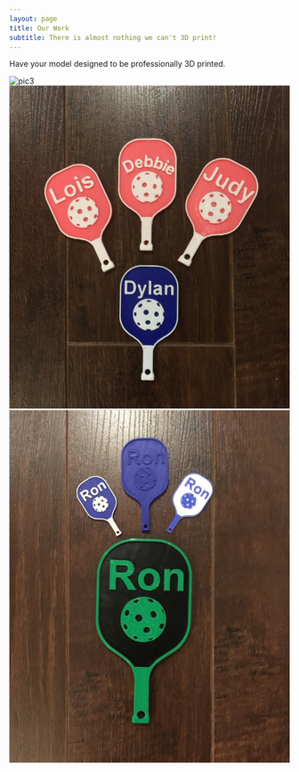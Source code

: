 ```yaml
---
layout: page
title: Our Work
subtitle: There is almost nothing we can't 3D print!
---
```

Have your model designed to be professionally 3D printed.

![pic3](img/IMG_20180210_185818.jpg)
![pic1](img/Webp.net-resizeimage.png)
![pic2](img/pic2.png)

